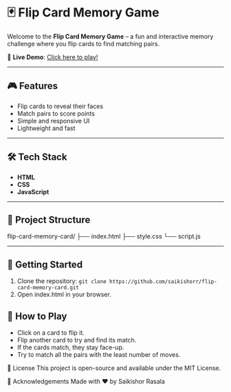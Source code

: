 # 🃏 Flip Card Memory Game

Welcome to the **Flip Card Memory Game** – a fun and interactive memory challenge where you flip cards to find matching pairs.

🔗 **Live Demo**: [Click here to play!](https://saikishorr.github.io/flip-card-memory-card/)

---

## 🎮 Features

- Flip cards to reveal their faces
- Match pairs to score points
- Simple and responsive UI
- Lightweight and fast

---

## 🛠️ Tech Stack

- **HTML**
- **CSS**
- **JavaScript**

---

## 📂 Project Structure

flip-card-memory-card/
├── index.html
├── style.css
└── script.js

---

## 🚀 Getting Started

1. Clone the repository:
``
   git clone https://github.com/saikishorr/flip-card-memory-card.git
``
2. Open index.html in your browser.

## 🧠 How to Play
- Click on a card to flip it.
- Flip another card to try and find its match.
- If the cards match, they stay face-up.
- Try to match all the pairs with the least number of moves.


📄 License
This project is open-source and available under the MIT License.

🙌 Acknowledgements
Made with ❤️ by Saikishor Rasala
